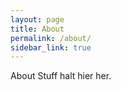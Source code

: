 ```yaml
---
layout: page
title: About
permalink: /about/
sidebar_link: true
---
```


About Stuff halt hier her.
